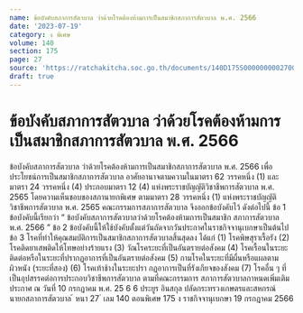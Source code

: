 ```yaml
---
name: ข้อบังคับสภาการสัตวบาล ว่าด้วยโรคต้องห้ามการเป็นสมาชิกสภาการสัตวบาล พ.ศ. 2566
date: '2023-07-19'
category: ง พิเศษ
volume: 140
section: 175
page: 27
source: 'https://ratchakitcha.soc.go.th/documents/140D175S0000000002700.pdf'
draft: true
---
```


# ข้อบังคับสภาการสัตวบาล ว่าด้วยโรคต้องห้ามการเป็นสมาชิกสภาการสัตวบาล พ.ศ. 2566

ข้อบังคับสภาการสัตวบาล ว่าด้วยโรคต้องห้ามการเป็นสมาชิกสภาการสัตวบาล พ.ศ. 2566 เพื่อประโยชน์การเป็นสมาชิกสภาการสัตวบาล อาศัยอานาจตามความในมาตรา 62 วรรคหนึ่ง (1) และมาตรา 24 วรรคหนึ่ง (4) ประกอบมาตรา 12 (4) แห่งพระราชบัญญัติวิชาชีพการสัตวบาล พ.ศ. 2565 โดยความเห็นชอบของสภานายกพิเศษ ตามมาตรา 28 วรรคหนึ่ง (1) แห่งพระราชบัญญัติวิชาชีพการสัตวบาล พ.ศ. 2565 คณะกรรมการสภาการสัตวบาล จึงออกข้อบังคับไว้ ดังต่อไปนี้ ข้อ 1 ข้อบังคับนี้เรียกว่า “ ข้อบังคับสภาการสัตวบาลว่าด้วยโรคต้องห้ามการเป็นสมาชิก สภาการสัตวบาล พ.ศ. 2566 ” ข้อ 2 ข้อบังคับนี้ให้ใช้บังคับตั้งแต่วันถัดจากวันประกาศในราชกิจจานุเบกษาเป็นต้นไป ข้อ 3 โรคที่ทำให้คุณสมบัติการเป็นสมาชิกสภาการสัตวบาลสิ้นสุดลง ได้แก่ (1) โรคพิษสุราเรื้อรัง (2) โรคติดยาเสพติดให้โทษอย่างร้ายแรง (3) วัณโรคระยะที่เป็นอันตรายต่อสังคม (4) โรคเรื้อนในระยะติดต่อหรือในระยะที่ปรากฏอาการที่เป็นอันตรายต่อสังคม (5) กามโรคในระยะที่มีผื่นหรือแผลตามผิวหนัง (ระยะที่สอง) (6) โรคเท้าช้างในระยะปรา กฏอาการเป็นที่รังเกียจของสังคม (7) โรคอื่น ๆ ที่เป็นอุปสรรคต่อการประกอบวิชาชีพการสัตวบาล ตามที่คณะกรรมการ สภาการสัตวบาลกาหนดเพิ่มเติม ประกาศ ณ วันที่ 10 กรกฎาคม พ.ศ. 25 6 6 ประยูร อินสกุล ปลัดกระทรวงเกษตรและสหกรณ์ นายกสภาการสัตวบาล ้ หนา 27 ่ เลม 140 ตอนพิเศษ 175 ง ราชกิจจานุเบกษา 19 กรกฎาคม 2566
